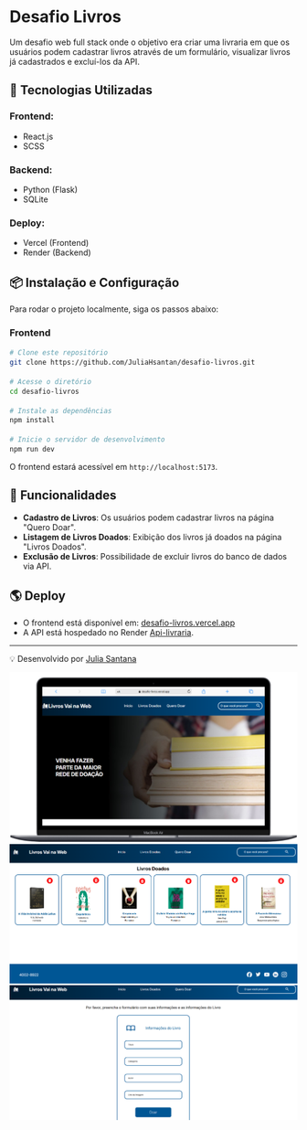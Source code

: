 # Desafio Livros

Um desafio web full stack onde o objetivo era criar uma livraria em que os usuários podem cadastrar livros através de um formulário, visualizar livros já cadastrados e excluí-los da API.

## 🚀 Tecnologias Utilizadas

### Frontend:

- React.js
- SCSS

### Backend:

- Python (Flask)
- SQLite

### Deploy:

- Vercel (Frontend)
- Render (Backend)

## 📦 Instalação e Configuração

Para rodar o projeto localmente, siga os passos abaixo:

### Frontend

```bash
# Clone este repositório
git clone https://github.com/JuliaHsantan/desafio-livros.git

# Acesse o diretório
cd desafio-livros

# Instale as dependências
npm install

# Inicie o servidor de desenvolvimento
npm run dev
```

O frontend estará acessível em `http://localhost:5173`.

## 🎯 Funcionalidades

- **Cadastro de Livros**: Os usuários podem cadastrar livros na página "Quero Doar".
- **Listagem de Livros Doados**: Exibição dos livros já doados na página "Livros Doados".
- **Exclusão de Livros**: Possibilidade de excluir livros do banco de dados via API.

## 🌎 Deploy

- O frontend está disponível em: [desafio-livros.vercel.app](https://desafio-livros.vercel.app)
- A API está hospedado no Render [Api-livraria](https://api-livraria-0la5.onrender.com).

---

💡 Desenvolvido por [Julia Santana](https://github.com/JuliaHsantana)

![Tela de inicio](image.png)
![Livros Doados](image-1.png)
![quero Doar](image-2.png)
